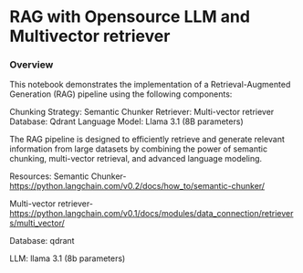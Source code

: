 # RAG with Opensource LLM and Multivector retriever


### Overview

This notebook demonstrates the implementation of a Retrieval-Augmented Generation (RAG) pipeline using the following components:

Chunking Strategy: Semantic Chunker
Retriever: Multi-vector retriever
Database: Qdrant
Language Model: Llama 3.1 (8B parameters)

The RAG pipeline is designed to efficiently retrieve and generate relevant information from large datasets by combining the power of semantic chunking, multi-vector retrieval, and advanced language modeling.

Resources: 
Semantic Chunker- https://python.langchain.com/v0.2/docs/how_to/semantic-chunker/

Multi-vector retriever- https://python.langchain.com/v0.1/docs/modules/data_connection/retrievers/multi_vector/

Database: qdrant

LLM: llama 3.1 (8b parameters)
